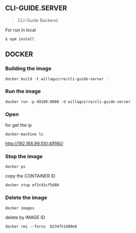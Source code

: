 CLI-GUIDE.SERVER
----------------

> CLI-Guide Backend

For run in local

    $ npm install

DOCKER
------

### Building the image

    docker build -t willaguirre/cli-guide-server .

### Run the image

    docker run -p 49160:8080 -d willaguirre/cli-guide-server

### Open

for get the ip

    docker-machine ls

http://192.168.99.100:49160/

### Stop the image

    docker ps

copy the CONTAINER ID

    docker stop ef3c91cf5d80

### Delete the image

    docker images

delete by IMAGE ID

    docker rmi --force  8234f51489e8
